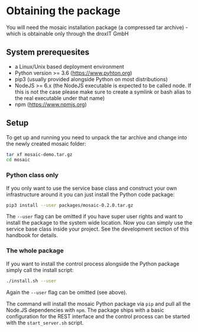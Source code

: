 # Obtaining the package

You will need the mosaic installation package (a compressed tar archive) - which is obtainable only through the droxIT GmbH

## System prerequesites

* a Linux/Unix based deployment environment
* Python version >= 3.6 (https://www.pyhton.org)
* pip3 (usually provided alongside Python on most distributions)
* NodeJS >= 6.x (the NodeJS executable is expected to be called node. If this is not the case please make sure to create a symlink or bash alias to the real executable under that name)
* npm (https://www.npmjs.org)

## Setup

To get up and running you need to unpack the tar archive and change into the newly created mosaic folder:

```bash
tar xf mosaic-demo.tar.gz
cd mosaic
```

### Python class only

If you only want to use the service base class and construct your own infrastructure around it you can just install the Python code package:

```bash
pip3 install --user packages/mosaic-0.2.0.tar.gz
```

The `--user` flag can be omitted if you have super user rights and want to install the package to the system wide location. Now you can simply use the service base class inside your project. See the development section of this handbook for details.

### The whole package

If you want to install the control process alongside the Python package simply call the install script:

```bash
./install.sh --user
```

Again the `--user` flag can be omitted (see above).

The command will install the mosaic Python package via `pip` and pull all the Node.JS dependencies with `npm`. The package ships with a basic configuration for the REST interface and the control process can be started with the `start_server.sh` script.


